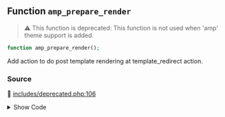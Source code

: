 ## Function `amp_prepare_render`

> :warning: This function is deprecated: This function is not used when &#039;amp&#039; theme support is added.

```php
function amp_prepare_render();
```

Add action to do post template rendering at template_redirect action.

### Source

:link: [includes/deprecated.php:106](/includes/deprecated.php#L106-L109)

<details>
<summary>Show Code</summary>

```php
function amp_prepare_render() {
	_deprecated_function( __FUNCTION__, '1.5' );
	add_action( 'template_redirect', 'amp_render', 11 );
}
```

</details>
